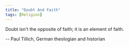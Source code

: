 ```yaml
---
title: "Doubt And Faith"
tags: [Religion]
---
```


Doubt isn't the opposite of faith; it is an element of faith.

-- Paul Tillich, German theologian and historian
